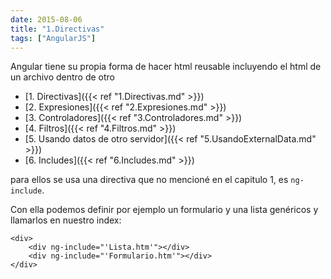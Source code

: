 ```yaml
---
date: 2015-08-06
title: "1.Directivas"
tags: ["AngularJS"]
---
```

Angular tiene su propia forma de hacer html reusable incluyendo el html de un archivo dentro de otro
<!--more-->

* [1. Directivas]({{< ref "1.Directivas.md" >}})
* [2. Expresiones]({{< ref "2.Expresiones.md" >}})
* [3. Controladores]({{< ref "3.Controladores.md" >}})
* [4. Filtros]({{< ref "4.Filtros.md" >}})
* [5. Usando datos de otro servidor]({{< ref "5.UsandoExternalData.md" >}})
* [6. Includes]({{< ref "6.Includes.md" >}})

para ellos se usa una directiva que no mencioné en el capitulo 1, es `ng-include`.

Con ella podemos definir por ejemplo un formulario y una lista genéricos y llamarlos en nuestro index:

	<div>
		<div ng-include="'Lista.htm'"></div>
		<div ng-include="'Formulario.htm'"></div>
	</div>

